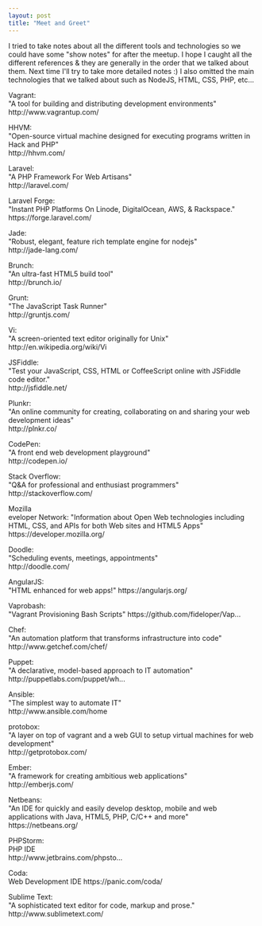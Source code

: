 ```yaml
---
layout: post
title: "Meet and Greet"
---
```


<p>I tried to take notes about all the different tools and technologies so we could have some &quot;show notes&quot; for after the meetup. I hope I caught all the different references &amp; they are generally in the order that we talked about them. Next time I'll try to take more detailed notes :) I also omitted the main technologies that we talked about such as NodeJS, HTML, CSS, PHP, etc...
</p>

<p>Vagrant:
<br />
&quot;A tool for building and distributing development environments&quot;
<br />http://www.vagrantup.com/
</p>

<p>HHVM:
<br />
&quot;Open-source virtual machine designed for executing programs written in Hack and PHP&quot;
<br />http://hhvm.com/
</p>

<p>Laravel:
<br />
&quot;A PHP Framework For Web Artisans&quot;
<br />http://laravel.com/
</p>

<p>Laravel Forge:
<br />
&quot;Instant PHP Platforms On Linode, DigitalOcean, AWS, &amp; Rackspace.&quot; https://forge.laravel.com/
</p>

<p>Jade:
<br />
&quot;Robust, elegant, feature rich template engine for nodejs&quot;
<br />http://jade-lang.com/
</p>

<p>Brunch:
<br />
&quot;An ultra-fast HTML5 build tool&quot;
<br />http://brunch.io/
</p>

<p>Grunt:
<br />
&quot;The JavaScript Task Runner&quot;
<br />http://gruntjs.com/
</p>

<p>Vi:
<br />
&quot;A screen-oriented text editor originally for Unix&quot;
<br />http://en.wikipedia.org/wiki/Vi
</p>

<p>JSFiddle:
<br />
&quot;Test your JavaScript, CSS, HTML or CoffeeScript online with JSFiddle code editor.&quot;
<br />http://jsfiddle.net/
</p>

<p>Plunkr:
<br />
&quot;An online community for creating, collaborating on and sharing your web development ideas&quot;
<br />http://plnkr.co/
</p>

<p>CodePen:
<br />
&quot;A front end web development playground&quot;
<br />http://codepen.io/
</p>

<p>Stack Overflow:
<br />
&quot;Q&amp;A for professional and enthusiast programmers&quot;
<br />http://stackoverflow.com/
</p>

<p>Mozilla 
<br />
eveloper Network: &quot;Information about Open Web technologies including HTML, CSS, and APIs for both Web sites and HTML5 Apps&quot; https://developer.mozilla.org/
</p>

<p>Doodle:
<br />
&quot;Scheduling events, meetings, appointments&quot;
<br />http://doodle.com/
</p>

<p>AngularJS:
<br />
&quot;HTML enhanced for web apps!&quot; https://angularjs.org/
</p>

<p>Vaprobash:
<br />
&quot;Vagrant Provisioning Bash Scripts&quot; https://github.com/fideloper/Vap...
</p>

<p>Chef:
<br />
&quot;An automation platform that transforms infrastructure into code&quot;
<br />http://www.getchef.com/chef/
</p>

<p>Puppet:
<br />
&quot;A declarative, model-based approach to IT automation&quot;
<br />http://puppetlabs.com/puppet/wh...
</p>

<p>Ansible:
<br />
&quot;The simplest way to automate IT&quot;
<br />http://www.ansible.com/home
</p>

<p>protobox:
<br />
&quot;A layer on top of vagrant and a web GUI to setup virtual machines for web development&quot;
<br />http://getprotobox.com/
</p>

<p>Ember:
<br />
&quot;A framework for creating ambitious web applications&quot;
<br />http://emberjs.com/
</p>

<p>Netbeans:
<br />
&quot;An IDE for quickly and easily develop desktop, mobile and web applications with Java, HTML5, PHP, C/C++ and more&quot; https://netbeans.org/
</p>

<p>PHPStorm:
<br />
PHP IDE
<br />http://www.jetbrains.com/phpsto...
</p>

<p>Coda:
<br />
Web Development IDE https://panic.com/coda/
</p>

<p>Sublime Text:
<br />
&quot;A sophisticated text editor for code, markup and prose.&quot;
<br />http://www.sublimetext.com/ 
</p>